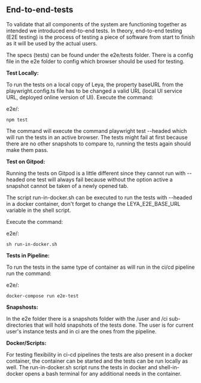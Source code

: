 ## End-to-end-tests

To validate that all components of the system are functioning together as intended we introduced end-to-end tests.
In theory, end-to-end testing (E2E testing) is the process of testing a piece of software from start to finish as it will be used by the actual users.
 
The specs (tests) can be found under the e2e/tests folder.
There is a config file in the e2e folder to config which browser should be used for testing.

**Test Locally:**

To run the tests on a local copy of Leya, the property baseURL from the playwright.config.ts file has to be changed a valid URL (local UI service URL, deployed online version of UI).
Execute the command:

e2e/:
```
npm test
```
The command will execute the command playwright test --headed which will run the tests in an active browser.
The tests might fail at first because there are no other snapshots to compare to, running the tests again should make them pass.

**Test on Gitpod:**

Running the tests on Gitpod is a little different since they cannot run with --headed one test will always fail because without the option active a snapshot cannot be taken of a newly opened tab.

The script run-in-docker.sh can be executed to run the tests with --headed in a docker container, don't forget to change the LEYA_E2E_BASE_URL variable in the shell script.

Execute the command:

e2e/:
```
sh run-in-docker.sh
```

**Tests in Pipeline:**

To run the tests in the same type of container as will run in the ci/cd pipeline run the command:

e2e/:
```
docker-compose run e2e-test
```

**Snapshosts:**

In the e2e folder there is a snapshots folder with the /user and /ci sub-directories that will hold snapshots of the tests done.
The user is for current user's instance tests and in ci are the ones from the pipeline.

**Docker/Scripts:**

For testing flexibility in ci-cd pipelines the tests are also present in a docker container, the container can be started and the tests can be run locally as well.
The run-in-docker.sh script runs the tests in docker and shell-in-docker opens a bash terminal for any additional needs in the container.

